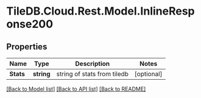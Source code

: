 
# TileDB.Cloud.Rest.Model.InlineResponse200

## Properties

Name | Type | Description | Notes
------------ | ------------- | ------------- | -------------
**Stats** | **string** | string of stats from tiledb | [optional] 

[[Back to Model list]](../README.md#documentation-for-models)
[[Back to API list]](../README.md#documentation-for-api-endpoints)
[[Back to README]](../README.md)

